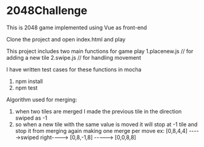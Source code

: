 # 2048Challenge

This is 2048 game implemented using Vue as front-end

Clone the project and open index.html and play

This project includes two main functions for game play
 1.placenew.js // for adding a new tile
 2.swipe.js    // for handling movement

I have written test cases for these functions in mocha
 1. npm install 
 2. npm test
 
Algorithm used for merging:
1. when two tiles are merged I made the previous tile in the direction swiped as -1
2. so when a new tile with the same value is moved it will stop at -1 tile and stop
   it from merging again making one merge per move
ex: 
[0,8,4,4] ----->swiped right----> [0,8,-1,8] -----> [0,0,8,8]
